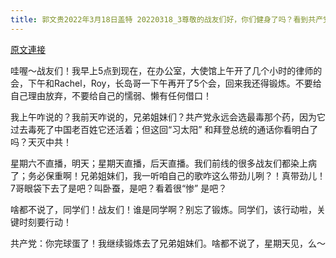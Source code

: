```yaml
---
title: 郭文贵2022年3月18日盖特 20220318_3尊敬的战友们好，你们健身了吗？看到共产党今天如何自寻死路了吗？一切都已经开始！
---
```


[原文連接](https://gnews.org/ThreadView/53480163)

哇喔～战友们！我早上5点到现在，在办公室，大使馆上午开了几个小时的律师的会，下午和Rachel，Roy，长岛哥一下午再开了5个会，回来我还得锻炼。不要给自己理由放弃，不要给自己的懦弱、懒有任何借口！


我上午咋说的？我前天咋说的，兄弟姐妹们？共产党永远会选最毒那个药，因为它过去毒死了中国老百姓它还活着；但这回“习太阳” 和拜登总统的通话你看明白了吗？天灭中共！


星期六不直播，明天；星期天直播，后天直播。我们前线的很多战友们都染上病了；务必保重啊！兄弟姐妹们，我一听咱自己的歌咋这么带劲儿咧？！真带劲儿！7哥眼袋下去了是吧？叫卧蚕，是吧？看着很“惨” 是吧？


啥都不说了，同学们！战友们！谁是同学啊？别忘了锻炼。同学们，该行动啦，关键时刻要行动！


共产党：你完球蛋了！我继续锻炼去了兄弟姐妹们。啥都不说了，星期天见，么～
